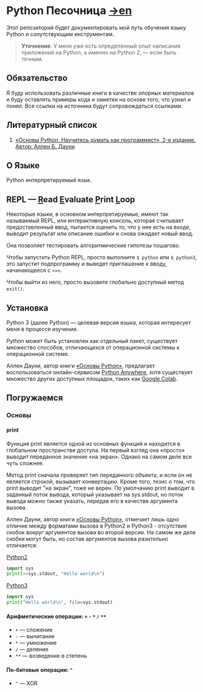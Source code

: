 Python Песочница [→en](README.md)
===

Этот репозиторий будет документировать мой путь обучения языку Python и сопутствующим инструментам.

> **Уточнение**: У меня уже есть определённый опыт написания приложений на Python, а именно на Python 2, — если быть точным.

## Обязательство

Я буду использовать различные книги в качестве опорных материалов и буду оставлять примеры кода и заметки на основе того,
что узнал и понял. Все ссылки на источники будут сопровождаться ссылками.

## Литературный список

1. [«Основы Python. Научитесь думать как программист», 2-е издание. Автор: Аллен Б. Дауни][1]

## О Языке

Python интерпретируемый язык.

## REPL — <ins>R</ins>ead <ins>E</ins>valuate <ins>P</ins>rint <ins>L</ins>oop

Некоторые языки, в основном интерпретируемые, имеют так называемый REPL, или интерактивную консоль,
которая считывает предоставленный ввод, пытается оценить то, что у нее есть на входе, выводит результат
или описание ошибки и снова ожидает новый ввод.

Она позволяет тестировать алгоритмические гипотезы пошагово.

Чтобы запустить Python REPL, просто выполните `$ python` или `$ python3`, это запустит подпрограмму и выведет приглашение
к вводу, начинающееся с `>>>`.

Чтобы выйти из него, просто вызовите глобально доступный метод `exit()`.

## Установка

Python 3 (далее Python) — целевая версия языка, которая интересует меня в процессе изучения.

Python может быть установлен как отдельный пакет, существует множество способов, отличающихся от операционной системы
к операционной системе.

Аллен Дауни, автор книги [«Основы Python»][1], предлагает воспользоваться онлайн-сервисом
[Python Anywhere](https://www.pythonanywhere.com/), хотя существует множество других доступных площадок,
таких как [Google Colab](https://colab.google/).


## Погружаемся

### Основы

#### print

Функция print является одной из основных функций и находится в глобальном пространстве доступа.
На первый взгляд она «просто» выводит переданное значение «на экран». Однако на самом деле все чуть сложнее.

Метод print сначала проверяет тип переданного объекта, и если он не является строкой, вызывает конвертацию.
Кроме того, тезис о том, что print выводит "на экран", тоже не верен. По умолчанию print выводит в заданный поток вывода,
который указывает на sys.stdout, но поток вывода можно также указать, передав его в качестве аргумента вызова.

Аллен Дауни, автор книги [«Основы Python»][1], отмечает лишь одно отличие между форматами вызова в Python2 и Python3 - отсутствие скобок вокруг аргументов вызова во второй версии. На самом же деле скобки могут быть, но состав аргументов вызова разительно отличается:

[Python2](https://docs.python.org/3/library/functions.html#print)
```python
import sys
print(>>sys.stdout, "Hello world\n")
```

[Python3](https://docs.python.org/3/library/functions.html#print)
```python
import sys
print("Hello world\n", file=sys.stdout)
```

#### Арифметические операции: `+` `-` `*` `/` `**`

* `+` — сложение
* `-` — вычитание
* `*` — умножение
* `/` — деление
* `**` — возведение в степень

#### По-битовые операции: `^`

* `^` — XOR

[1]: <https://www.livelib.ru/book/1005972301-osnovy-python-nauchites-dumat-kak-programmist-allen-b-dauni> "Основы Python. Научитесь думать как программист, 2-е издание. Автор: Аллен Б. Дауни"

